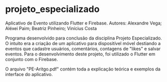 # projeto_especializado
Aplicativo de Evento utilizando Flutter e Firebase. Autores: Alexandre Vega; Aléxei Paim; Beatriz Pinheiro; Vinícius Costa

Programa desenvolvido para conclusão da disciplina Projeto Especializado. O intuito era a criação de um aplicativo para dispositível móvel destiando a eventos que cadastre usuários, comentários, contagens de "likes" e salvar eventos. Para o desenvolvimento deste projeto, foi utilizado o Flutter em conjunto com o Firebase.

O arquivo "PE-Aritgo.pdf" contém toda a explicação teórica e exemplos da interface do aplicativo.
